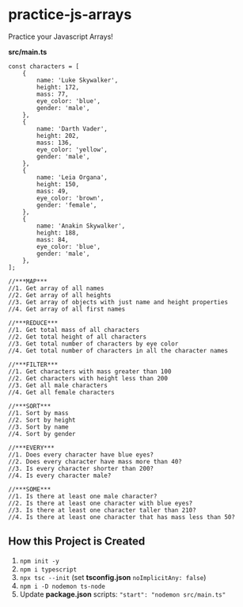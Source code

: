 # practice-js-arrays

Practice your Javascript Arrays!

**src/main.ts**

```
const characters = [
    {
        name: 'Luke Skywalker',
        height: 172,
        mass: 77,
        eye_color: 'blue',
        gender: 'male',
    },
    {
        name: 'Darth Vader',
        height: 202,
        mass: 136,
        eye_color: 'yellow',
        gender: 'male',
    },
    {
        name: 'Leia Organa',
        height: 150,
        mass: 49,
        eye_color: 'brown',
        gender: 'female',
    },
    {
        name: 'Anakin Skywalker',
        height: 188,
        mass: 84,
        eye_color: 'blue',
        gender: 'male',
    },
];

//***MAP***
//1. Get array of all names
//2. Get array of all heights
//3. Get array of objects with just name and height properties
//4. Get array of all first names

//***REDUCE***
//1. Get total mass of all characters
//2. Get total height of all characters
//3. Get total number of characters by eye color
//4. Get total number of characters in all the character names

//***FILTER***
//1. Get characters with mass greater than 100
//2. Get characters with height less than 200
//3. Get all male characters
//4. Get all female characters

//***SORT***
//1. Sort by mass
//2. Sort by height
//3. Sort by name
//4. Sort by gender

//***EVERY***
//1. Does every character have blue eyes?
//2. Does every character have mass more than 40?
//3. Is every character shorter than 200?
//4. Is every character male?

//***SOME***
//1. Is there at least one male character?
//2. Is there at least one character with blue eyes?
//3. Is there at least one character taller than 210?
//4. Is there at least one character that has mass less than 50?
```

## How this Project is Created

1. `npm init -y`
2. `npm i typescript`
3. `npx tsc --init` (set **tsconfig.json** `noImplicitAny: false`)
4. `npm i -D nodemon ts-node`
5. Update **package.json** scripts: `"start": "nodemon src/main.ts"`
